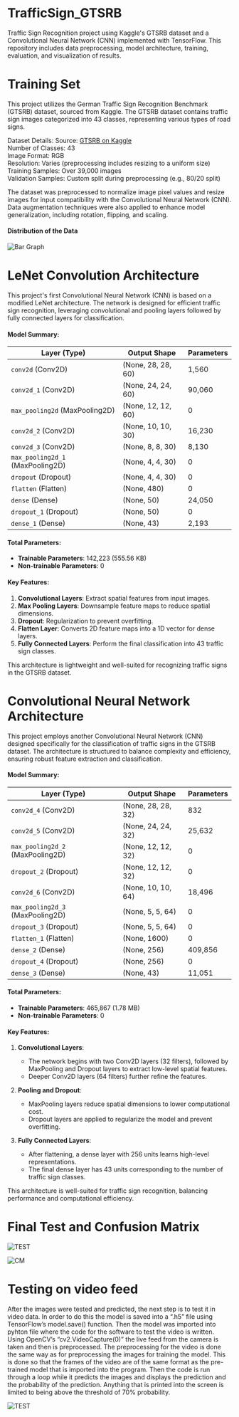 # TrafficSign_GTSRB
Traffic Sign Recognition project using Kaggle's GTSRB dataset and a Convolutional Neural Network (CNN) implemented with TensorFlow. This repository includes data preprocessing, model architecture, training, evaluation, and visualization of results.

# Training Set
This project utilizes the German Traffic Sign Recognition Benchmark (GTSRB) dataset, sourced from Kaggle. The GTSRB dataset contains traffic sign images categorized into 43 classes, representing various types of road signs.

Dataset Details:
Source: [GTSRB on Kaggle](https://www.kaggle.com/datasets/meowmeowmeowmeowmeow/gtsrb-german-traffic-sign) <br>
Number of Classes: 43<br>
Image Format: RGB<br>
Resolution: Varies (preprocessing includes resizing to a uniform size)<br>
Training Samples: Over 39,000 images<br>
Validation Samples: Custom split during preprocessing (e.g., 80/20 split)

The dataset was preprocessed to normalize image pixel values and resize images for input compatibility with the Convolutional Neural Network (CNN). Data augmentation techniques were also applied to enhance model generalization, including rotation, flipping, and scaling.

#### Distribution of the Data
![Bar Graph](/images/dist.png)

# LeNet Convolution Architecture

This project's first Convolutional Neural Network (CNN) is based on a modified LeNet architecture. The network is designed for efficient traffic sign recognition, leveraging convolutional and pooling layers followed by fully connected layers for classification. 

#### Model Summary:
| Layer (Type)                  | Output Shape       | Parameters   |
|-------------------------------|--------------------|--------------|
| `conv2d` (Conv2D)             | (None, 28, 28, 60)| 1,560        |
| `conv2d_1` (Conv2D)           | (None, 24, 24, 60)| 90,060       |
| `max_pooling2d` (MaxPooling2D)| (None, 12, 12, 60)| 0            |
| `conv2d_2` (Conv2D)           | (None, 10, 10, 30)| 16,230       |
| `conv2d_3` (Conv2D)           | (None, 8, 8, 30)  | 8,130        |
| `max_pooling2d_1` (MaxPooling2D)| (None, 4, 4, 30)| 0            |
| `dropout` (Dropout)           | (None, 4, 4, 30)  | 0            |
| `flatten` (Flatten)           | (None, 480)       | 0            |
| `dense` (Dense)               | (None, 50)        | 24,050       |
| `dropout_1` (Dropout)         | (None, 50)        | 0            |
| `dense_1` (Dense)             | (None, 43)        | 2,193        |

#### Total Parameters:
- **Trainable Parameters**: 142,223 (555.56 KB)
- **Non-trainable Parameters**: 0

#### Key Features:
1. **Convolutional Layers**: Extract spatial features from input images.
2. **Max Pooling Layers**: Downsample feature maps to reduce spatial dimensions.
3. **Dropout**: Regularization to prevent overfitting.
4. **Flatten Layer**: Converts 2D feature maps into a 1D vector for dense layers.
5. **Fully Connected Layers**: Perform the final classification into 43 traffic sign classes.

This architecture is lightweight and well-suited for recognizing traffic signs in the GTSRB dataset.

# Convolutional Neural Network Architecture

This project employs another Convolutional Neural Network (CNN) designed specifically for the classification of traffic signs in the GTSRB dataset. The architecture is structured to balance complexity and efficiency, ensuring robust feature extraction and classification.

#### Model Summary:
| Layer (Type)                  | Output Shape       | Parameters   |
|-------------------------------|--------------------|--------------|
| `conv2d_4` (Conv2D)           | (None, 28, 28, 32)| 832          |
| `conv2d_5` (Conv2D)           | (None, 24, 24, 32)| 25,632       |
| `max_pooling2d_2` (MaxPooling2D)| (None, 12, 12, 32)| 0            |
| `dropout_2` (Dropout)         | (None, 12, 12, 32)| 0            |
| `conv2d_6` (Conv2D)           | (None, 10, 10, 64)| 18,496       |
| `max_pooling2d_3` (MaxPooling2D)| (None, 5, 5, 64) | 0            |
| `dropout_3` (Dropout)         | (None, 5, 5, 64)  | 0            |
| `flatten_1` (Flatten)         | (None, 1600)      | 0            |
| `dense_2` (Dense)             | (None, 256)       | 409,856      |
| `dropout_4` (Dropout)         | (None, 256)       | 0            |
| `dense_3` (Dense)             | (None, 43)        | 11,051       |

#### Total Parameters:
- **Trainable Parameters**: 465,867 (1.78 MB)
- **Non-trainable Parameters**: 0

#### Key Features:
1. **Convolutional Layers**:
   - The network begins with two Conv2D layers (32 filters), followed by MaxPooling and Dropout layers to extract low-level spatial features.
   - Deeper Conv2D layers (64 filters) further refine the features.

2. **Pooling and Dropout**:
   - MaxPooling layers reduce spatial dimensions to lower computational cost.
   - Dropout layers are applied to regularize the model and prevent overfitting.

3. **Fully Connected Layers**:
   - After flattening, a dense layer with 256 units learns high-level representations.
   - The final dense layer has 43 units corresponding to the number of traffic sign classes.

This architecture is well-suited for traffic sign recognition, balancing performance and computational efficiency.

# Final Test and Confusion Matrix
![TEST](/images/TestDataFinal.png)

![CM](/images/ConfusionMatrix.png)
# Testing on video feed
After the images were tested and predicted, the next step is to test it in video data. In order to do this the model is saved into a “.h5” file using TensorFlow’s model.save() function. Then the model was imported into pyhton file where the code for the software to test the video is written. Using OpenCV’s “cv2.VideoCapture(0)” the live feed from the camera is taken and then is preprocessed. The preprocessing for the video is done the same way as for preprocessing the images for training the model. This is done so that the frames of the video are of the same format as the pre-trained model that is imported into the program. Then the code is run through a loop while it predicts the images and displays the prediction and the probability of the prediction. Anything that is printed into the screen is limited to being above the threshold of 70% probability.

![TEST](/images/Picture1.jpg)
